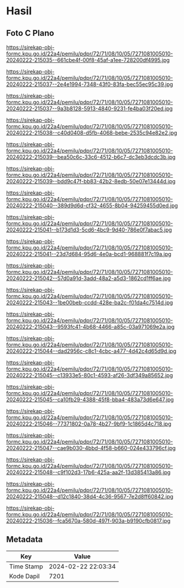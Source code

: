 # Hasil

## Foto C Plano

https://sirekap-obj-formc.kpu.go.id/22a4/pemilu/pdpr/72/71/08/10/05/7271081005010-20240222-215035--661cbe4f-00f8-45af-a1ee-728200df4995.jpg

https://sirekap-obj-formc.kpu.go.id/22a4/pemilu/pdpr/72/71/08/10/05/7271081005010-20240222-215037--2e4e1994-7348-43f0-83fa-bec55ec95c39.jpg

https://sirekap-obj-formc.kpu.go.id/22a4/pemilu/pdpr/72/71/08/10/05/7271081005010-20240222-215037--9a3b8128-5913-4840-9231-fe4ba03f20ed.jpg

https://sirekap-obj-formc.kpu.go.id/22a4/pemilu/pdpr/72/71/08/10/05/7271081005010-20240222-215038--c40d0408-d5fb-4068-bebe-2535c94e82e2.jpg

https://sirekap-obj-formc.kpu.go.id/22a4/pemilu/pdpr/72/71/08/10/05/7271081005010-20240222-215039--bea50c6c-33c6-4512-b6c7-dc3eb3dcdc3b.jpg

https://sirekap-obj-formc.kpu.go.id/22a4/pemilu/pdpr/72/71/08/10/05/7271081005010-20240222-215039--bdd9c47f-bb83-42b2-8edb-50e07e13444d.jpg

https://sirekap-obj-formc.kpu.go.id/22a4/pemilu/pdpr/72/71/08/10/05/7271081005010-20240222-215040--389d9d6d-cf32-4655-8b04-94259455d0ed.jpg

https://sirekap-obj-formc.kpu.go.id/22a4/pemilu/pdpr/72/71/08/10/05/7271081005010-20240222-215041--b173d1d3-5cd6-4bc9-9d40-786e0f7abac5.jpg

https://sirekap-obj-formc.kpu.go.id/22a4/pemilu/pdpr/72/71/08/10/05/7271081005010-20240222-215041--23d7d684-95d6-4e0a-bcd1-968881f7c19a.jpg

https://sirekap-obj-formc.kpu.go.id/22a4/pemilu/pdpr/72/71/08/10/05/7271081005010-20240222-215042--57d0a91d-3add-48a2-a5d3-1862cd1ff6ae.jpg

https://sirekap-obj-formc.kpu.go.id/22a4/pemilu/pdpr/72/71/08/10/05/7271081005010-20240222-215043--1be00beb-ccdd-428e-ba2c-f01da4c7514d.jpg

https://sirekap-obj-formc.kpu.go.id/22a4/pemilu/pdpr/72/71/08/10/05/7271081005010-20240222-215043--9593fc41-4b68-4466-a85c-03a971069e2a.jpg

https://sirekap-obj-formc.kpu.go.id/22a4/pemilu/pdpr/72/71/08/10/05/7271081005010-20240222-215044--dad2956c-c8c1-4cbc-a477-4d42c4d65d9d.jpg

https://sirekap-obj-formc.kpu.go.id/22a4/pemilu/pdpr/72/71/08/10/05/7271081005010-20240222-215045--c13933e5-80c1-4593-af26-3df349a85652.jpg

https://sirekap-obj-formc.kpu.go.id/22a4/pemilu/pdpr/72/71/08/10/05/7271081005010-20240222-215045--ca10fb29-4388-45f8-bba4-483a73d6e647.jpg

https://sirekap-obj-formc.kpu.go.id/22a4/pemilu/pdpr/72/71/08/10/05/7271081005010-20240222-215046--77371802-0a78-4b27-9bf9-1c1865d4c718.jpg

https://sirekap-obj-formc.kpu.go.id/22a4/pemilu/pdpr/72/71/08/10/05/7271081005010-20240222-215047--cae9b030-4bbd-4f58-b660-024e433796cf.jpg

https://sirekap-obj-formc.kpu.go.id/22a4/pemilu/pdpr/72/71/08/10/05/7271081005010-20240222-215048--c9f102d3-17b6-425a-aa2f-13d385413a86.jpg

https://sirekap-obj-formc.kpu.go.id/22a4/pemilu/pdpr/72/71/08/10/05/7271081005010-20240222-215048--d12c1840-38d4-4c36-9567-7e2d8ff60842.jpg

https://sirekap-obj-formc.kpu.go.id/22a4/pemilu/pdpr/72/71/08/10/05/7271081005010-20240222-215036--fca5670a-580d-497f-903a-b9190cfb0817.jpg


## Metadata

| Key        | Value               |
| ---------- | ------------------- |
| Time Stamp | 2024-02-22 22:03:34 |
| Kode Dapil | 7201                |



